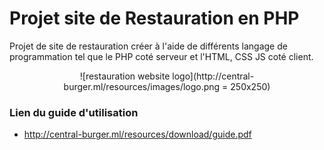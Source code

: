 # Projet site de Restauration en PHP

Projet de site de restauration créer à l'aide de différents langage de programmation tel que le PHP coté serveur et l'HTML, CSS JS coté client.

<p align="center">
![restauration website logo](http://central-burger.ml/resources/images/logo.png = 250x250)
</p>

### Lien du guide d'utilisation
- http://central-burger.ml/resources/download/guide.pdf

